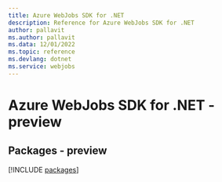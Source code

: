 ```yaml
---
title: Azure WebJobs SDK for .NET
description: Reference for Azure WebJobs SDK for .NET
author: pallavit
ms.author: pallavit
ms.data: 12/01/2022
ms.topic: reference
ms.devlang: dotnet
ms.service: webjobs
---
```

# Azure WebJobs SDK for .NET - preview
## Packages - preview
[!INCLUDE [packages](webjobs-index.md)]
